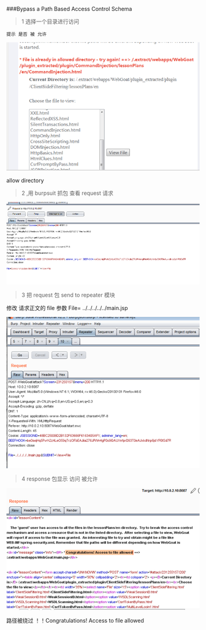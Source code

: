 
###Bypass a Path Based Access Control Schema

>1 选择一个目录进行访问 

    提示 是否 被 允许 

![正常访问的提示](./img/1.PNG)

   allow directory   

>2 ,用  burpsuit  抓包  查看 request 请求 

![request请求](./img/2.PNG)

>3 把 request 包 send to repeater 模块  
 
修改  请求正文的  file 参数   File= ../../../../../main.jsp 

![修改请求正文file参数](./img/3.PNG)

>4  response 包显示  访问 被允许 

![参看response](./img/4.PNG)

路径被绕过 ！！Congratulations! Access to file allowed

